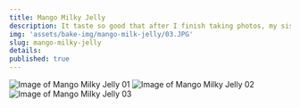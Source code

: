 ```yaml
---
title: Mango Milky Jelly
description: It taste so good that after I finish taking photos, my sister almost finish it.
img: 'assets/bake-img/mango-milk-jelly/03.JPG'
slug: mango-milky-jelly
details: 
published: true
---
```



![Image of Mango Milky Jelly 01](assets/bake-img/mango-milk-jelly/01.JPG) 
![Image of Mango Milky Jelly 02](assets/bake-img/mango-milk-jelly/02.JPG) 
![Image of Mango Milky Jelly 03](assets/bake-img/mango-milk-jelly/03.JPG) 
